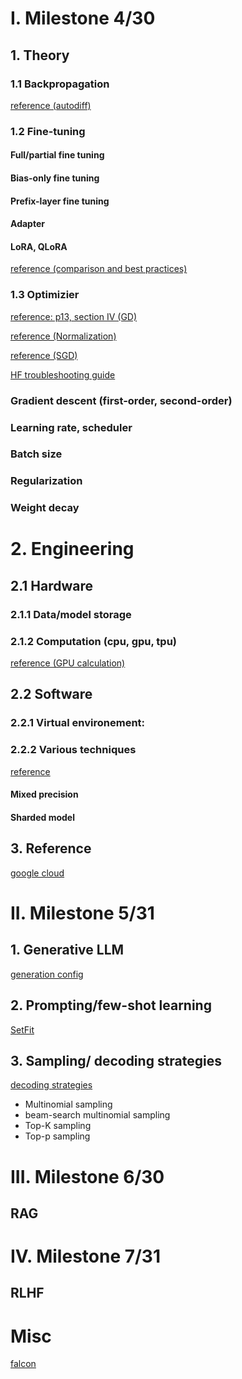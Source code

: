 # I. Milestone 4/30

## 1. Theory

### 1.1 Backpropagation
[reference (autodiff)](https://www.cs.toronto.edu/~rgrosse/courses/csc421_2019/readings/L04%20Backpropagation.pdf)

### 1.2 Fine-tuning

#### Full/partial fine tuning

#### Bias-only fine tuning

#### Prefix-layer fine tuning

#### Adapter

#### LoRA, QLoRA
[reference (comparison and best practices)](https://cloud.google.com/vertex-ai/generative-ai/docs/model-garden/lora-qlora#:~:text=Tuning%20recommendations,-The%20following%20table&text=LoRA%20is%20about%2066%25%20faster,in%20terms%20of%20tuning%20speed.&text=While%20both%20methods%20are%20relatively,40%25%20less%20expensive%20than%20QLoRA.&text=Higher%20max%20sequence%20length%20increases,support%20higher%20max%20sequence%20lengths.)

### 1.3 Optimizier
[reference: p13, section IV (GD)](https://arxiv.org/pdf/1803.08823.pdf)

[reference (Normalization)](https://www.cs.toronto.edu/~rgrosse/courses/csc2541_2021/readings/L05_normalization.pdf)

[reference (SGD)](https://www.cs.toronto.edu/~rgrosse/courses/csc2541_2021/slides/lec07.pdf)

[HF troubleshooting guide](https://huggingface.co/docs/transformers/v4.18.0/en/troubleshooting)

### Gradient descent (first-order, second-order)

### Learning rate, scheduler

### Batch size

### Regularization

### Weight decay

# 2. Engineering

## 2.1 Hardware

### 2.1.1 Data/model storage

### 2.1.2 Computation (cpu, gpu, tpu)
[reference (GPU calculation)](https://www.substratus.ai/blog/calculating-gpu-memory-for-llm:w
)

## 2.2 Software

### 2.2.1 Virtual environement:

### 2.2.2 Various techniques

[reference](https://huggingface.co/docs/transformers/en/llm_tutorial_optimization)

#### Mixed precision

#### Sharded model

## 3. Reference
[google cloud](https://cloud.google.com/vertex-ai/generative-ai/docs/model-garden/lora-qlora#:~:text=Tuning%20recommendations,-The%20following%20table&text=LoRA%20is%20about%2066%25%20faster,in%20terms%20of%20tuning%20speed.&text=While%20both%20methods%20are%20relatively,40%25%20less%20expensive%20than%20QLoRA.&text=Higher%20max%20sequence%20length%20increases,support%20higher%20max%20sequence%20lengths.)

# II. Milestone 5/31

## 1. Generative LLM
[generation config](https://huggingface.co/docs/transformers/generation_strategies)

## 2. Prompting/few-shot learning

[SetFit](https://huggingface.co/blog/setfit)

## 3. Sampling/ decoding strategies
[decoding strategies](https://huggingface.co/blog/how-to-generate)
- Multinomial sampling
- beam-search multinomial sampling
- Top-K sampling 
- Top-p sampling

# III. Milestone 6/30

## RAG

# IV. Milestone 7/31

## RLHF

# Misc

[falcon](https://huggingface.co/blog/falcon)